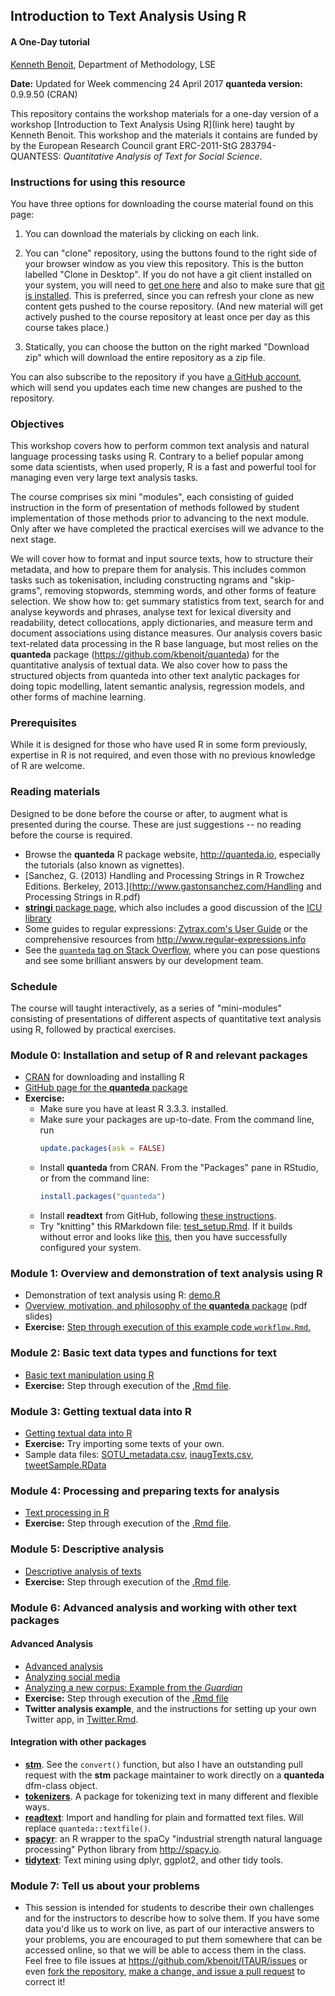 ## Introduction to Text Analysis Using R


#### A One-Day tutorial

[Kenneth Benoit](kbenoit@lse.ac.uk), Department of Methodology, LSE  

**Date:** Updated for Week commencing 24 April 2017
**quanteda version:** 0.9.9.50 (CRAN)  

This repository contains the workshop materials for a one-day version of a workshop [Introduction to Text Analysis Using R](link here) taught by Kenneth Benoit.  This workshop and the materials it contains are funded by by the European Research Council grant ERC-2011-StG 283794-QUANTESS: *Quantitative Analysis of Text for Social Science*.

### Instructions for using this resource ###

You have three options for downloading the course material found on this page:  

1.  You can download the materials by clicking on each link.  

2.  You can "clone" repository, using the buttons found to the right side of your browser window as you view this repository.  This is the button labelled "Clone in Desktop".  If you do not have a git client installed on your system, you will need to [get one here](https://git-scm.com/download/gui) and also to make sure that [git is installed](https://git-scm.com/downloads).  This is preferred, since you can refresh your clone as new content gets pushed to the course repository.  (And new material will get actively pushed to the course repository at least once per day as this course takes place.)

3.  Statically, you can choose the button on the right marked "Download zip" which will download the entire repository as a zip file.

You can also subscribe to the repository if you have [a GitHub account](https://github.com), which will send you updates each time new changes are pushed to the repository.


### Objectives

This workshop covers how to perform common text analysis and natural language processing tasks using R.  Contrary to a belief popular among some data scientists, when used properly, R is a fast and powerful tool for managing even very large text analysis tasks.  

The course comprises six mini "modules", each consisting of guided instruction in the form of presentation of methods followed by student implementation of those methods prior to advancing to the next module.   Only after we have completed the practical exercises will we advance to the next stage.  

We will cover how to format and input source texts, how to structure their metadata, and how to prepare them for analysis.  This includes common tasks such as tokenisation, including constructing ngrams and "skip-grams", removing stopwords, stemming words, and other forms of feature selection.  We show how to: get summary statistics from text, search for and analyse keywords and phrases, analyse text for lexical diversity and readability,  detect collocations, apply dictionaries, and measure term and document associations using distance measures.  Our analysis covers basic text-related data processing in the R base language, but most relies on the **quanteda** package  (https://github.com/kbenoit/quanteda) for the quantitative analysis of textual data.  We also cover how to pass the structured objects from quanteda into other text analytic packages for doing topic modelling, latent semantic analysis, regression models, and other forms of machine learning.



### Prerequisites

While it is designed for those who have used R in some form previously, expertise in R is not required, and even those with no previous knowledge of R are welcome.

### Reading materials

Designed to be done before the course or after, to augment what is presented during the course.  These are just suggestions -- no reading before the course is required.

* Browse the **quanteda** R package website, http://quanteda.io, especially the tutorials (also known as vignettes).
*  [Sanchez, G. (2013) Handling and Processing Strings in R Trowchez Editions. Berkeley, 2013.](http://www.gastonsanchez.com/Handling and Processing Strings in R.pdf)  
*  [**stringi** package page](http://www.rexamine.com/resources/stringi/), which also includes a good discussion of the [ICU library](http://site.icu-project.org)  
*  Some guides to regular expressions: [Zytrax.com's User Guide](http://www.zytrax.com/tech/web/regex.htm)
 or the comprehensive resources from http://www.regular-expressions.info  
*  See the [`quanteda` tag on Stack Overflow](http://stackoverflow.com/questions/tagged/quanteda), where you can pose questions and see some brilliant answers by our development team.


### Schedule

The course will taught interactively, as a series of "mini-modules" consisting of presentations of different aspects of quantitative text analysis using R, followed by practical exercises. 


### Module 0: Installation and setup of R and relevant packages

*  [CRAN](https://cran.r-project.org) for downloading and installing R
*  [GitHub page for the **quanteda** package](https://github.com/kbenoit/quanteda)
*  **Exercise:**  
    - Make sure you have at least R 3.3.3. installed.
    - Make sure your packages are up-to-date.  From the command line, run
        ```r
        update.packages(ask = FALSE)
        ```
    - Install **quanteda** from CRAN.  From the "Packages" pane in RStudio, or from the command line:
        ```r
        install.packages("quanteda")
        ```
    - Install **readtext** from GitHub, following [these instructions](https://github.com/kbenoit/readtext/blob/master/README.md).
    - Try "knitting" this RMarkdown file: [test_setup.Rmd](http://rawgit.com/kbenoit/ITAUR/master/0_setup/test_setup.Rmd).  If it builds without error and looks like [this](http://rawgit.com/kbenoit/ITAUR/master/0_setup/test_setup.html), then you have successfully configured your system.

### Module 1: Overview and demonstration of text analysis using R

*  Demonstration of text analysis using R: [demo.R](1_demo/demo.R)
*  [Overview, motivation, and philosophy of the **quanteda** package](1_demo/motivation.pdf) (pdf slides)
*  **Exercise:** [Step through execution of this example code `workflow.Rmd`.](1_demo/workflow.md)

### Module 2: Basic text data types and functions for text

*  [Basic text manipulation using R](2_text_manipulation/text_manipulation.md)
*  **Exercise:** Step through execution of the [.Rmd file](https://raw.githubusercontent.com/kbenoit/ITAUR/master/2_text_manipulation/text_manipulation.Rmd).


### Module 3: Getting textual data into R

*  [Getting textual data into R](3_file_import/file_import.md)
*  **Exercise:** Try importing some texts of your own.
*  Sample data files: [SOTU_metadata.csv](https://github.com/kbenoit/ITAUR/blob/master/data/SOTU_metadata.csv), [inaugTexts.csv](https://github.com/kbenoit/ITAUR/blob/master/data/inaugTexts.csv), [tweetSample.RData](https://github.com/kbenoit/ITAUR/blob/master/data/tweetSample.RData)


### Module 4: Processing and preparing texts for analysis

*  [Text processing in R](4_preparing_texts/preparingtexts.md)
*  **Exercise:** Step through execution of the [.Rmd file](https://raw.githubusercontent.com/kbenoit/ITAUR/master/4_preparing_texts/preparingtexts.Rmd).


### Module 5: Descriptive analysis

*  [Descriptive analysis of texts](5_descriptive/descriptive.md)
*  **Exercise:** Step through execution of the [.Rmd file](https://raw.githubusercontent.com/kbenoit/ITAUR/master/5_descriptive/descriptive.Rmd).

### Module 6: Advanced analysis and working with other text packages

#### Advanced Analysis

*  [Advanced analysis](6_advanced/advanced.md)
*  [Analyzing social media](6_advanced/social_media.Rmd)  
*  [Analyzing a new corpus: Example from the _Guardian_](6_advanced/Guardian.md)
*  **Exercise:** Step through execution of the [.Rmd file](https://raw.githubusercontent.com/kbenoit/ITAUR/master/6_advanced/advanced.Rmd)
*  **Twitter analysis example**, and the instructions for setting up your own Twitter app, in [Twitter.Rmd](https://raw.githubusercontent.com/kbenoit/ITAUR/master/6_advanced/Twitter.Rmd). 

#### Integration with other packages

* [**stm**](http://www.structuraltopicmodel.com).  See the `convert()` function, but also I have an outstanding pull request with the **stm** package maintainer to work directly on a **quanteda**  dfm-class object.  
* [**tokenizers**](http://github.com/ropensci/tokenizers).  A package for tokenizing text in many different and flexible ways.
* [**readtext**](https://github.com/kbenoit/readtext): Import and handling for plain and formatted text files.  Will replace `quanteda::textfile()`.  
* [**spacyr**](https://github.com/kbenoit/spacyr): an R wrapper to the spaCy "industrial strength natural language processing" Python library from http://spacy.io.  
* [**tidytext**](https://github.com/juliasilge/tidytext): Text mining using dplyr, ggplot2, and other tidy tools.  



### Module 7: Tell us about your problems

*  This session is intended for students to describe their own challenges and for the instructors to describe how to solve them.  If you have some data you'd like us to work on live, as part of our interactive answers to your problems, you are encouraged to put them somewhere that can be accessed online, so that we will be able to access them in the class.  Feel free to file issues at https://github.com/kbenoit/ITAUR/issues or even [fork the repository](https://help.github.com/articles/fork-a-repo/), [make a change, and issue a pull request](https://help.github.com/articles/creating-a-pull-request-from-a-fork/) to correct it!




